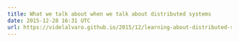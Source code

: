 ```yaml
---
title: What we talk about when we talk about distributed systems
date: 2015-12-28 16:31 UTC
url: https://videlalvaro.github.io/2015/12/learning-about-distributed-systems.html#quorums
---
```


